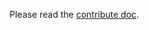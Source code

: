 Please read the
[contribute doc](https://pylint.pycqa.org/en/latest/development_guide/contributor_guide/contribute.html).
